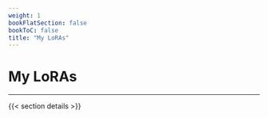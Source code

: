```yaml
---
weight: 1
bookFlatSection: false
bookToC: false
title: "My LoRAs"
---
```


<!--markdownlint-disable MD025 -->

# My LoRAs

---

{{< section details >}}
